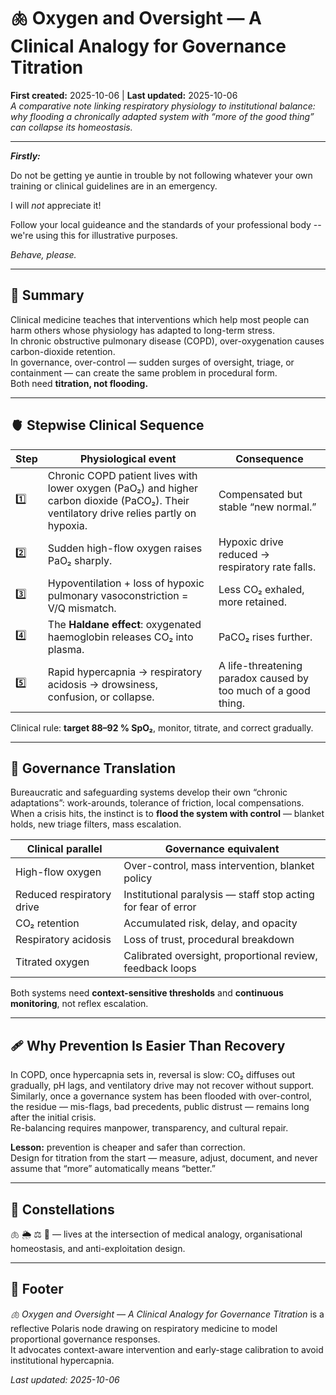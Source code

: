 # 🫁 Oxygen and Oversight — A Clinical Analogy for Governance Titration  
**First created:** 2025-10-06 | **Last updated:** 2025-10-06  
*A comparative note linking respiratory physiology to institutional balance: why flooding a chronically adapted system with “more of the good thing” can collapse its homeostasis.*  

---

_**Firstly:**_

Do not be getting ye auntie in trouble by not following whatever your own training or clinical guidelines are in an emergency.  

I will *not* appreciate it!  

Follow your local guideance and the standards of your professional body -- we're using this for illustrative purposes.  

*Behave, please.*

---

## 🧭 Summary  
Clinical medicine teaches that interventions which help most people can harm others whose physiology has adapted to long-term stress.  
In chronic obstructive pulmonary disease (COPD), over-oxygenation causes carbon-dioxide retention.  
In governance, over-control — sudden surges of oversight, triage, or containment — can create the same problem in procedural form.  
Both need **titration, not flooding.**

---

## 🫀 Stepwise Clinical Sequence  

| Step | Physiological event | Consequence |
|------|---------------------|-------------|
| 1️⃣ | Chronic COPD patient lives with lower oxygen (PaO₂) and higher carbon dioxide (PaCO₂). Their ventilatory drive relies partly on hypoxia. | Compensated but stable “new normal.” |
| 2️⃣ | Sudden high-flow oxygen raises PaO₂ sharply. | Hypoxic drive reduced → respiratory rate falls. |
| 3️⃣ | Hypoventilation + loss of hypoxic pulmonary vasoconstriction = V/Q mismatch. | Less CO₂ exhaled, more retained. |
| 4️⃣ | The **Haldane effect**: oxygenated haemoglobin releases CO₂ into plasma. | PaCO₂ rises further. |
| 5️⃣ | Rapid hypercapnia → respiratory acidosis → drowsiness, confusion, or collapse. | A life-threatening paradox caused by too much of a good thing. |

Clinical rule: **target 88–92 % SpO₂**, monitor, titrate, and correct gradually.

---

## 🧭 Governance Translation  
Bureaucratic and safeguarding systems develop their own “chronic adaptations”: work-arounds, tolerance of friction, local compensations.  
When a crisis hits, the instinct is to **flood the system with control** — blanket holds, new triage filters, mass escalation.  

| Clinical parallel | Governance equivalent |
|--------------------|-----------------------|
| High-flow oxygen | Over-control, mass intervention, blanket policy |
| Reduced respiratory drive | Institutional paralysis — staff stop acting for fear of error |
| CO₂ retention | Accumulated risk, delay, and opacity |
| Respiratory acidosis | Loss of trust, procedural breakdown |
| Titrated oxygen | Calibrated oversight, proportional review, feedback loops |

Both systems need **context-sensitive thresholds** and **continuous monitoring**, not reflex escalation.

---

## 🩹 Why Prevention Is Easier Than Recovery  
In COPD, once hypercapnia sets in, reversal is slow: CO₂ diffuses out gradually, pH lags, and ventilatory drive may not recover without support.  
Similarly, once a governance system has been flooded with over-control, the residue — mis-flags, bad precedents, public distrust — remains long after the initial crisis.  
Re-balancing requires manpower, transparency, and cultural repair.  

**Lesson:** prevention is cheaper and safer than correction.  
Design for titration from the start — measure, adjust, document, and never assume that “more” automatically means “better.”

---

## 🌌 Constellations  
🫁 🌦️ ⚖️ 🧮 — lives at the intersection of medical analogy, organisational homeostasis, and anti-exploitation design.

---

## 🏮 Footer  
*🫁 Oxygen and Oversight — A Clinical Analogy for Governance Titration* is a reflective Polaris node drawing on respiratory medicine to model proportional governance responses.  
It advocates context-aware intervention and early-stage calibration to avoid institutional hypercapnia.

_Last updated: 2025-10-06_
